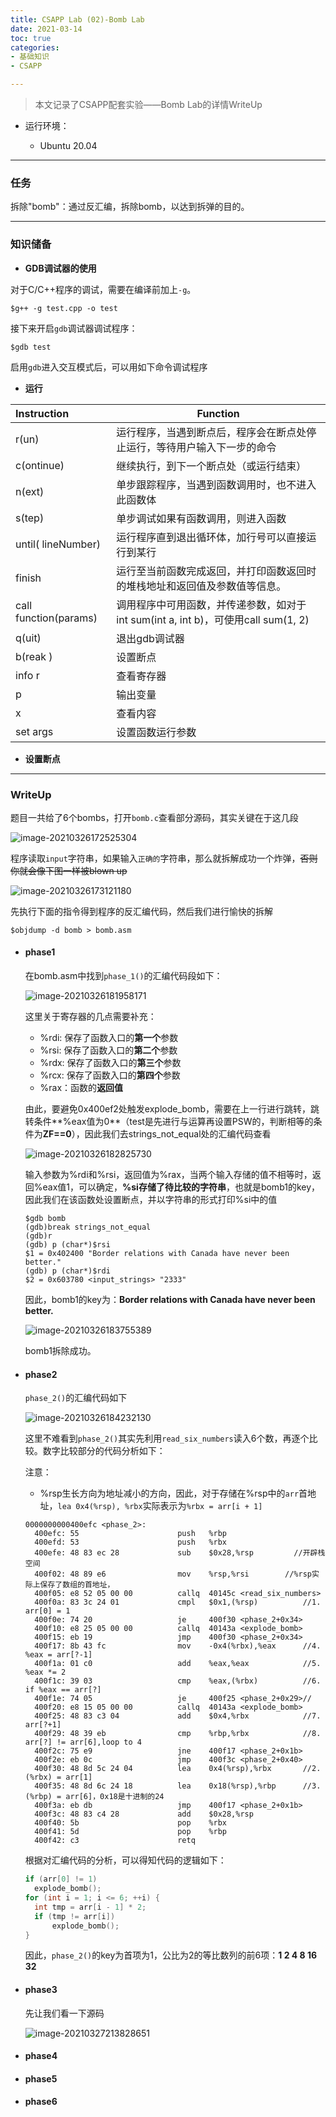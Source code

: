 ```yaml
---
title: CSAPP Lab (02)-Bomb Lab
date: 2021-03-14
toc: true
categories:
- 基础知识	
- CSAPP

---
```


> 本文记录了CSAPP配套实验——Bomb Lab的详情WriteUp

- 运行环境：

  - Ubuntu 20.04

---

### 任务

拆除"bomb"：通过反汇编，拆除bomb，以达到拆弹的目的。

---

### 知识储备

- **GDB调试器的使用**

对于C/C++程序的调试，需要在编译前加上`-g`。

```shell
$g++ -g test.cpp -o test
```

接下来开启`gdb`调试器调试程序：

```shell
$gdb test
```

启用`gdb`进入交互模式后，可以用如下命令调试程序

- **运行**

| Instruction           | Function                                                     |
| :-------------------- | ------------------------------------------------------------ |
| r(un)                 | 运行程序，当遇到断点后，程序会在断点处停止运行，等待用户输入下一步的命令 |
| c(ontinue)            | 继续执行，到下一个断点处（或运行结束）                       |
| n(ext)                | 单步跟踪程序，当遇到函数调用时，也不进入此函数体             |
| s(tep)                | 单步调试如果有函数调用，则进入函数                           |
| until( lineNumber)    | 运行程序直到退出循环体，加行号可以直接运行到某行             |
| finish                | 运行至当前函数完成返回，并打印函数返回时的堆栈地址和返回值及参数值等信息。 |
| call function(params) | 调用程序中可用函数，并传递参数，如对于 int sum(int a, int b)，可使用call sum(1, 2) |
| q(uit)                | 退出gdb调试器                                                |
| b(reak )              | 设置断点                                                     |
| info r                | 查看寄存器                                                   |
| p                     | 输出变量                                                     |
| x                     | 查看内容                                                     |
| set args              | 设置函数运行参数                                             |

- **设置断点**

---

### WriteUp

​	题目一共给了6个bombs，打开`bomb.c`查看部分源码，其实关键在于这几段

![image-20210326172525304](https://msigl62m-1258130641.cos.ap-shanghai.myqcloud.com/typora_image_2021_03_26/image-20210326172525304.png)

程序读取`input`字符串，如果输入`正确的`字符串，那么就拆解成功一个炸弹，~~否则你就会像下图一样被blown up~~

![image-20210326173121180](https://msigl62m-1258130641.cos.ap-shanghai.myqcloud.com/typora_image_2021_03_26/image-20210326173121180.png)

先执行下面的指令得到程序的反汇编代码，然后我们进行愉快的拆解

```shell
$objdump -d bomb > bomb.asm
```

- #### phase1

  在bomb.asm中找到`phase_1()`的汇编代码段如下：

  ![image-20210326181958171](https://msigl62m-1258130641.cos.ap-shanghai.myqcloud.com/typora_image_2021_03_26/image-20210326181958171.png)

  这里关于寄存器的几点需要补充：

  - %rdi:  保存了函数入口的**第一个**参数
  - %rsi:  保存了函数入口的**第二个**参数
  - %rdx: 保存了函数入口的**第三个**参数
  - %rcx: 保存了函数入口的**第四个**参数
  - %rax：函数的**返回值**

  由此，要避免0x400ef2处触发explode_bomb，需要在上一行进行跳转，跳转条件**%eax值为0**（test是先进行与运算再设置PSW的，判断相等的条件为**ZF==0**），因此我们去strings_not_equal处的汇编代码查看

  ![image-20210326182825730](https://msigl62m-1258130641.cos.ap-shanghai.myqcloud.com/typora_image_2021_03_26/image-20210326182825730.png)

  输入参数为%rdi和%rsi，返回值为%rax，当两个输入存储的值不相等时，返回%eax值1，可以确定，**%si存储了待比较的字符串**，也就是bomb1的key，因此我们在该函数处设置断点，并以字符串的形式打印%si中的值

  ```shell
  $gdb bomb
  (gdb)break strings_not_equal
  (gdb)r
  (gdb) p (char*)$rsi
  $1 = 0x402400 "Border relations with Canada have never been better."
  (gdb) p (char*)$rdi
  $2 = 0x603780 <input_strings> "2333"
  ```

  因此，bomb1的key为：**Border relations with Canada have never been better.**

  ![image-20210326183755389](https://msigl62m-1258130641.cos.ap-shanghai.myqcloud.com/typora_image_2021_03_26/image-20210326183755389.png)

  bomb1拆除成功。

- #### phase2

  `phase_2()`的汇编代码如下

  ![image-20210326184232130](https://msigl62m-1258130641.cos.ap-shanghai.myqcloud.com/typora_image_2021_03_26/image-20210326184232130.png)

  这里不难看到`phase_2()`其实先利用`read_six_numbers`读入6个数，再逐个比较。数字比较部分的代码分析如下：

  注意：

  - %rsp生长方向为地址减小的方向，因此，对于存储在%rsp中的`arr`首地址，`lea 0x4(%rsp), %rbx`实际表示为`%rbx = arr[i + 1]`

  ```assembly
  0000000000400efc <phase_2>:
    400efc:	55                   	push   %rbp
    400efd:	53                   	push   %rbx
    400efe:	48 83 ec 28          	sub    $0x28,%rsp         //开辟栈空间
    400f02:	48 89 e6             	mov    %rsp,%rsi		//%rsp实际上保存了数组的首地址，
    400f05:	e8 52 05 00 00       	callq  40145c <read_six_numbers>
    400f0a:	83 3c 24 01          	cmpl   $0x1,(%rsp)			//1. arr[0] = 1
    400f0e:	74 20                	je     400f30 <phase_2+0x34>	
    400f10:	e8 25 05 00 00       	callq  40143a <explode_bomb>
    400f15:	eb 19                	jmp    400f30 <phase_2+0x34>
    400f17:	8b 43 fc             	mov    -0x4(%rbx),%eax		//4. %eax = arr[?-1]
    400f1a:	01 c0                	add    %eax,%eax			//5. %eax *= 2
    400f1c:	39 03                	cmp    %eax,(%rbx)			//6. if %eax == arr[?] 
    400f1e:	74 05                	je     400f25 <phase_2+0x29>//
    400f20:	e8 15 05 00 00       	callq  40143a <explode_bomb>
    400f25:	48 83 c3 04          	add    $0x4,%rbx			//7. arr[?+1]
    400f29:	48 39 eb             	cmp    %rbp,%rbx			//8. arr[?] != arr[6],loop to 4
    400f2c:	75 e9                	jne    400f17 <phase_2+0x1b>
    400f2e:	eb 0c                	jmp    400f3c <phase_2+0x40>
    400f30:	48 8d 5c 24 04       	lea    0x4(%rsp),%rbx		//2. (%rbx) = arr[1]
    400f35:	48 8d 6c 24 18       	lea    0x18(%rsp),%rbp		//3. (%rbp) = arr[6]，0x18是十进制的24
    400f3a:	eb db                	jmp    400f17 <phase_2+0x1b>
    400f3c:	48 83 c4 28          	add    $0x28,%rsp
    400f40:	5b                   	pop    %rbx
    400f41:	5d                   	pop    %rbp
    400f42:	c3                   	retq  
  ```

  根据对汇编代码的分析，可以得知代码的逻辑如下：

  ```c
  if (arr[0] != 1)
  	explode_bomb();
  for (int i = 1; i <= 6; ++i) {
  	int tmp = arr[i - 1] * 2;
  	if (tmp != arr[i])
  		explode_bomb();
  }
  ```

  因此，`phase_2()`的key为首项为1，公比为2的等比数列的前6项：**1 2 4 8 16 32**

- #### phase3

  先让我们看一下源码

  ![image-20210327213828651](https://msigl62m-1258130641.cos.ap-shanghai.myqcloud.com/typora_image_2021_03_26/image-20210327213828651.png)

  

- #### phase4

- #### phase5

- #### phase6